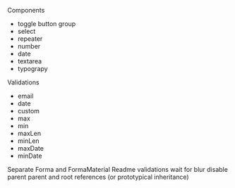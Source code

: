 Components

- toggle button group
- select
- repeater
- number
- date
- textarea
- typograpy

Validations

- email
- date
- custom
- max
- min
- maxLen
- minLen
- maxDate
- minDate

Separate Forma and FormaMaterial
Readme
validations wait for blur
disable parent
parent and root references (or prototypical inheritance)

